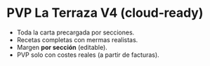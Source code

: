 # PVP La Terraza V4 (cloud‑ready)
- Toda la carta precargada por secciones.
- Recetas completas con mermas realistas.
- Margen **por sección** (editable).
- PVP solo con costes reales (a partir de facturas).

